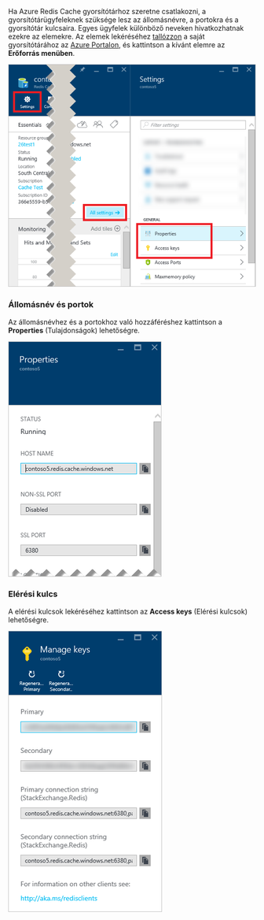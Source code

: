 Ha Azure Redis Cache gyorsítótárhoz szeretne csatlakozni, a gyorsítótárügyfeleknek szüksége lesz az állomásnévre, a portokra és a gyorsítótár kulcsaira. Egyes ügyfelek különböző neveken hivatkozhatnak ezekre az elemekre. Az elemek lekéréséhez [tallózzon](../articles/redis-cache/cache-configure.md#configure-redis-cache-settings) a saját gyorsítótárához az [Azure Portalon](https://portal.azure.com), és kattintson a kívánt elemre az **Erőforrás menüben**. 

![A Redis Cache-gyorsítótár beállításai](media/redis-cache-access-keys/redis-cache-settings.png)

### <a name="host-name-and-ports"></a>Állomásnév és portok
Az állomásnévhez és a portokhoz való hozzáféréshez kattintson a **Properties** (Tulajdonságok) lehetőségre.

![A Redis Cache-gyorsítótár tulajdonságai](media/redis-cache-access-keys/redis-cache-properties.png)

### <a name="access-keys"></a>Elérési kulcs
A elérési kulcsok lekéréséhez kattintson az **Access keys** (Elérési kulcsok) lehetőségre.

![A Redis Cache-gyorsítótár elérési kulcsai](media/redis-cache-access-keys/redis-cache-access-keys.png)



<!--HONumber=Feb17_HO2-->


